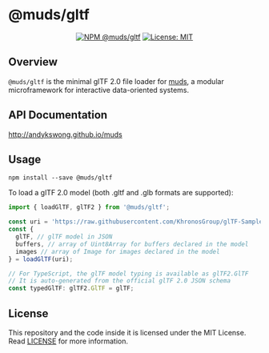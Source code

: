 # @muds/gltf
<p align="center">
  <a href="https://www.npmjs.com/package/@muds/gltf"><img src="https://img.shields.io/npm/v/@muds/gltf?label=@muds/gltf" alt="NPM @muds/gltf" /></a>
  <a href="./LICENSE"><img src="https://img.shields.io/badge/License-MIT-yellow.svg" alt="License: MIT" /></a>
</p>

## Overview
`@muds/gltf` is the minimal glTF 2.0 file loader for [muds](https://github.com/andykswong/muds), a modular microframework for interactive data-oriented systems.

## API Documentation
http://andykswong.github.io/muds

## Usage
```shell
npm install --save @muds/gltf
```

To load a glTF 2.0 model (both .gltf and .glb formats are supported):
```typescript
import { loadGlTF, glTF2 } from '@muds/gltf';

const uri = 'https://raw.githubusercontent.com/KhronosGroup/glTF-Sample-Models/master/2.0/BoxTextured/glTF-Binary/BoxTextured.glb';
const {
  glTF, // glTF model in JSON
  buffers, // array of Uint8Array for buffers declared in the model
  images // array of Image for images declared in the model
} = loadGlTF(uri);

// For TypeScript, the glTF model typing is available as glTF2.GlTF
// It is auto-generated from the official glTF 2.0 JSON schema
const typedGlTF: glTF2.GlTF = glTF;
```

## License
This repository and the code inside it is licensed under the MIT License. Read [LICENSE](./LICENSE) for more information.
